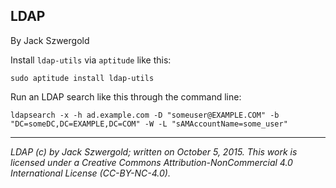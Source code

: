 ## LDAP

By Jack Szwergold

Install `ldap-utils` via `aptitude` like this:

	sudo aptitude install ldap-utils

Run an LDAP search like this through the command line:

	ldapsearch -x -h ad.example.com -D "someuser@EXAMPLE.COM" -b "DC=someDC,DC=EXAMPLE,DC=COM" -W -L "sAMAccountName=some_user"

***

*LDAP (c) by Jack Szwergold; written on October 5, 2015. This work is licensed under a Creative Commons Attribution-NonCommercial 4.0 International License (CC-BY-NC-4.0).*